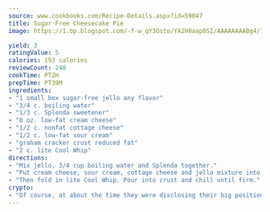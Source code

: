 ```yaml
---
source: www.cookbooks.com/Recipe-Details.aspx?id=59047
title: Sugar-Free Cheesecake Pie
image: https://1.bp.blogspot.com/-f-w_qY3Osto/YA2H0aap8SI/AAAAAAAABg4/17myAO5s9b8JksYvWDXpYkaDlcY0g6k_gCLcBGAsYHQ/s296/3.png

yield: 3
ratingValue: 5
calories: 193 calories
reviewCount: 248
cookTime: PT2H
prepTime: PT39M
ingredients:
- "1 small box sugar-free jello any flavor"
- "3/4 c. boiling water"
- "1/3 c. Splenda sweetener"
- "8 oz. low-fat cream cheese"
- "1/2 c. nonfat cottage cheese"
- "1/2 c. low-fat sour cream"
- "graham cracker crust reduced fat"
- "2 c. lite Cool Whip"
directions:
- "Mix jello, 3/4 cup boiling water and Splenda together."
- "Put cream cheese, sour cream, cottage cheese and jello mixture into blender and blend until smooth."
- "Then fold in lite Cool Whip. Pour into crust and chill until firm."
crypto:
- "Of course, at about the time they were disclosing their big position, Bitcoin started to crash."
---
```

